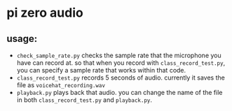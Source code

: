 # pi zero audio


## usage:
- `check_sample_rate.py` checks the sample rate that the microphone you have can record at. so that when you record with `class_record_test.py`, you can specify a sample rate that works within that code.
- `class_record_test.py` records 5 seconds of audio. currently it saves the file as `voicehat_recording.wav`
- `playback.py` plays back that audio. you can change the name of the file in both `class_record_test.py` and `playback.py`.

